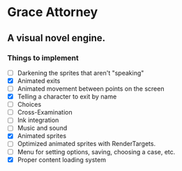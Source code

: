 # Grace Attorney
## A visual novel engine.


### Things to implement
- [ ] Darkening the sprites that aren't "speaking"
- [X] Animated exits
- [ ] Animated movement between points on the screen
- [X] Telling a character to exit by name
- [ ] Choices
- [ ] Cross-Examination
- [ ] Ink integration
- [ ] Music and sound
- [X] Animated sprites
- [ ] Optimized animated sprites with RenderTargets.
- [ ] Menu for setting options, saving, choosing a case, etc.
- [X] Proper content loading system
